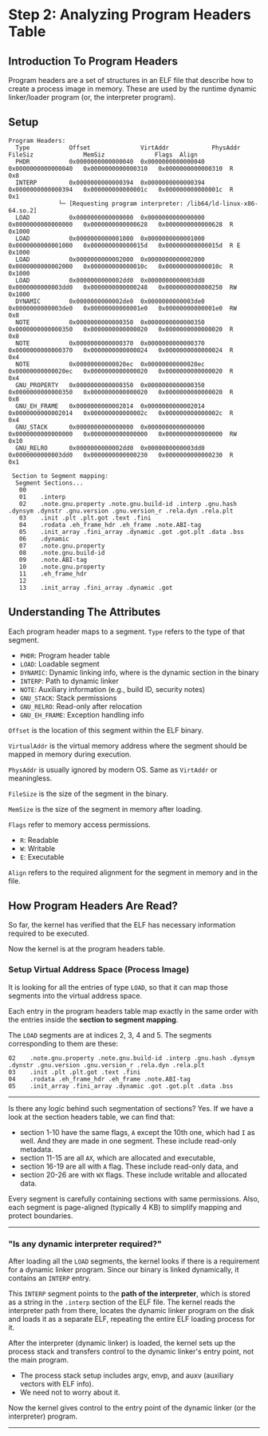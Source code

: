 # Step 2: Analyzing Program Headers Table

## Introduction To Program Headers

Program headers are a set of structures in an ELF file that describe how to create a process image in memory. These are used by the runtime dynamic linker/loader program (or, the interpreter program).

## Setup

```
Program Headers:
  Type           Offset              VirtAddr            PhysAddr             FileSiz              MemSiz              Flags  Align
  PHDR           0x0000000000000040  0x0000000000000040  0x0000000000000040   0x0000000000000310   0x0000000000000310  R      0x8
  INTERP         0x0000000000000394  0x0000000000000394  0x0000000000000394   0x000000000000001c   0x000000000000001c  R      0x1
              └─ [Requesting program interpreter: /lib64/ld-linux-x86-64.so.2]
  LOAD           0x0000000000000000  0x0000000000000000  0x0000000000000000   0x0000000000000628   0x0000000000000628  R      0x1000
  LOAD           0x0000000000001000  0x0000000000001000  0x0000000000001000   0x000000000000015d   0x000000000000015d  R E    0x1000
  LOAD           0x0000000000002000  0x0000000000002000  0x0000000000002000   0x000000000000010c   0x000000000000010c  R      0x1000
  LOAD           0x0000000000002dd0  0x0000000000003dd0  0x0000000000003dd0   0x0000000000000248   0x0000000000000250  RW     0x1000
  DYNAMIC        0x0000000000002de0  0x0000000000003de0  0x0000000000003de0   0x00000000000001e0   0x00000000000001e0  RW     0x8
  NOTE           0x0000000000000350  0x0000000000000350  0x0000000000000350   0x0000000000000020   0x0000000000000020  R      0x8
  NOTE           0x0000000000000370  0x0000000000000370  0x0000000000000370   0x0000000000000024   0x0000000000000024  R      0x4
  NOTE           0x00000000000020ec  0x00000000000020ec  0x00000000000020ec   0x0000000000000020   0x0000000000000020  R      0x4
  GNU_PROPERTY   0x0000000000000350  0x0000000000000350  0x0000000000000350   0x0000000000000020   0x0000000000000020  R      0x8
  GNU_EH_FRAME   0x0000000000002014  0x0000000000002014  0x0000000000002014   0x000000000000002c   0x000000000000002c  R      0x4
  GNU_STACK      0x0000000000000000  0x0000000000000000  0x0000000000000000   0x0000000000000000   0x0000000000000000  RW     0x10
  GNU_RELRO      0x0000000000002dd0  0x0000000000003dd0  0x0000000000003dd0   0x0000000000000230   0x0000000000000230  R      0x1

 Section to Segment mapping:
  Segment Sections...
   00     
   01    .interp 
   02    .note.gnu.property .note.gnu.build-id .interp .gnu.hash .dynsym .dynstr .gnu.version .gnu.version_r .rela.dyn .rela.plt 
   03    .init .plt .plt.got .text .fini 
   04    .rodata .eh_frame_hdr .eh_frame .note.ABI-tag 
   05    .init_array .fini_array .dynamic .got .got.plt .data .bss 
   06    .dynamic 
   07    .note.gnu.property 
   08    .note.gnu.build-id 
   09    .note.ABI-tag 
   10    .note.gnu.property 
   11    .eh_frame_hdr 
   12
   13    .init_array .fini_array .dynamic .got
```

## Understanding The Attributes

Each program header maps to a segment. `Type` refers to the type of that segment.

* `PHDR`: Program header table
* `LOAD`: Loadable segment
* `DYNAMIC`: Dynamic linking info, where is the dynamic section in the binary
* `INTERP`: Path to dynamic linker
* `NOTE`: Auxiliary information (e.g., build ID, security notes)
* `GNU_STACK`: Stack permissions
* `GNU_RELRO`: Read-only after relocation
* `GNU_EH_FRAME`: Exception handling info

`Offset` is the location of this segment within the ELF binary.

`VirtualAddr` is the virtual memory address where the segment should be mapped in memory during execution.

`PhysAddr` is usually ignored by modern OS. Same as `VirtAddr` or meaningless.

`FileSize` is the size of the segment in the binary.

`MemSize` is the size of the segment in memory after loading.

`Flags` refer to memory access permissions.

* `R`: Readable
* `W`: Writable
* `E`: Executable

`Align` refers to the required alignment for the segment in memory and in the file.

## How Program Headers Are Read?

So far, the kernel has verified that the ELF has necessary information required to be executed.

Now the kernel is at the program headers table.&#x20;

### Setup Virtual Address Space (Process Image)

It is looking for all the entries of type `LOAD`, so that it can map those segments into the virtual address space.

Each entry in the program headers table map exactly in the same order with the entries inside the **section to segment mapping**.

The `LOAD` segments are at indices 2, 3, 4 and 5. The segments corresponding to them are these:

```
02    .note.gnu.property .note.gnu.build-id .interp .gnu.hash .dynsym .dynstr .gnu.version .gnu.version_r .rela.dyn .rela.plt 
03    .init .plt .plt.got .text .fini 
04    .rodata .eh_frame_hdr .eh_frame .note.ABI-tag 
05    .init_array .fini_array .dynamic .got .got.plt .data .bss 
```

***

Is there any logic behind such segmentation of sections? Yes. If we have a look at the section headers table, we can find that:

* section 1-10 have the same flags, `A` except the 10th one, which had `I` as well. And they are made in one segment. These include read-only metadata.
* section 11-15 are all `AX`, which are allocated and executable,
* section 16-19 are all with `A` flag. These include read-only data, and
* section 20-26 are with `WX` flags. These include writable and allocated data.

Every segment is carefully containing sections with same permissions. Also, each segment is page-aligned (typically 4 KB) to simplify mapping and protect boundaries.

***

### "Is any dynamic interpreter required?"

After loading all the `LOAD` segments, the kernel looks if there is a requirement for a dynamic linker program. Since our binary is linked dynamically, it contains an `INTERP` entry.

This `INTERP` segment points to the **path of the interpreter**, which is stored as a string in the `.interp` section of the ELF file. The kernel reads the interpreter path from there, locates the dynamic linker program on the disk and loads it as a separate ELF, repeating the entire ELF loading process for it.

After the interpreter (dynamic linker) is loaded, the kernel sets up the process stack and transfers control to the dynamic linker's entry point, not the main program.

* The process stack setup includes argv, envp, and auxv (auxiliary vectors with ELF info).
* We need not to worry about it.

Now the kernel gives control to the entry point of the dynamic linker (or the interpreter) program.

***



















